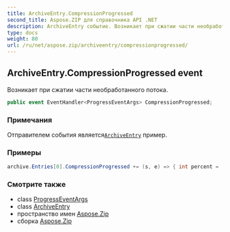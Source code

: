 ```yaml
---
title: ArchiveEntry.CompressionProgressed
second_title: Aspose.ZIP для справочника API .NET
description: ArchiveEntry событие. Возникает при сжатии части необработанного потока.
type: docs
weight: 80
url: /ru/net/aspose.zip/archiveentry/compressionprogressed/
---
```

## ArchiveEntry.CompressionProgressed event

Возникает при сжатии части необработанного потока.

```csharp
public event EventHandler<ProgressEventArgs> CompressionProgressed;
```

### Примечания

Отправителем события является[`ArchiveEntry`](../) пример.

### Примеры

```csharp
archive.Entries[0].CompressionProgressed += (s, e) => { int percent = (int)((100 * (long)e.ProceededBytes) / entrySourceStream.Length); };
```

### Смотрите также

* class [ProgressEventArgs](../../progresseventargs/)
* class [ArchiveEntry](../)
* пространство имен [Aspose.Zip](../../archiveentry/)
* сборка [Aspose.Zip](../../../)


